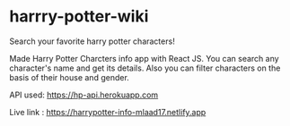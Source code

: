 # harrry-potter-wiki
Search your favorite harry potter characters!


Made Harry Potter Charcters info app with React JS.
You can search any character's name and get its details.
Also you can filter characters on the basis of their house and gender.

API used: https://hp-api.herokuapp.com

Live link : https://harrypotter-info-mlaad17.netlify.app

